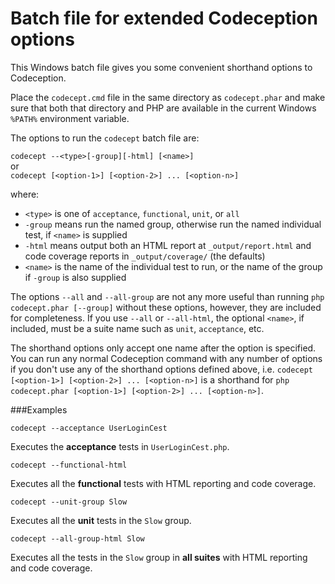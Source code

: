 # Batch file for extended Codeception options

This Windows batch file gives you some convenient shorthand options to Codeception.

Place the `codecept.cmd` file in the same directory as `codecept.phar` and make sure that
both that directory and PHP are available in the current Windows `%PATH%` environment variable.

The options to run the `codecept` batch file are:

`codecept --<type>[-group][-html] [<name>]`  
or  
`codecept [<option-1>] [<option-2>] ... [<option-n>]`

where:
- `<type>` is one of `acceptance`, `functional`, `unit`, or `all`
- `-group` means run the named group, otherwise run the named individual test, if `<name>` is supplied
- `-html` means output both an HTML report at `_output/report.html`
and code coverage reports in `_output/coverage/` (the defaults)
- `<name>` is the name of the individual test to run, or the name of the group if `-group` is also supplied

The options `--all` and `--all-group` are not any more useful than running `php codecept.phar [--group]`
without these options, however, they are included for completeness. If you use `--all` or `--all-html`,
the optional `<name>`, if included, must be a suite name such as `unit`, `acceptance`, etc.

The shorthand options only accept one name after the option is specified.
You can run any normal Codeception command with any number of options
if you don't use any of the shorthand options defined above,
i.e. `codecept [<option-1>] [<option-2>] ... [<option-n>]`
is a shorthand for `php codecept.phar [<option-1>] [<option-2>] ... [<option-n>]`.

###Examples

`codecept --acceptance UserLoginCest`

Executes the **acceptance** tests in `UserLoginCest.php`.

`codecept --functional-html`

Executes all the **functional** tests with HTML reporting and code coverage.

`codecept --unit-group Slow`

Executes all the **unit** tests in the `Slow` group.

`codecept --all-group-html Slow`

Executes all the tests in the `Slow` group in **all suites** with HTML reporting and code coverage.
